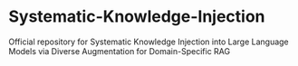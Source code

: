 # Systematic-Knowledge-Injection
Official repository for Systematic Knowledge Injection into Large Language Models via Diverse Augmentation for Domain-Specific RAG
